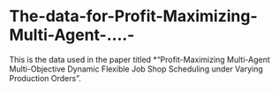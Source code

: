 # The-data-for-Profit-Maximizing-Multi-Agent-....-
This is the data used in the paper titled *“Profit-Maximizing Multi-Agent Multi-Objective Dynamic Flexible Job Shop Scheduling under Varying Production Orders”.

